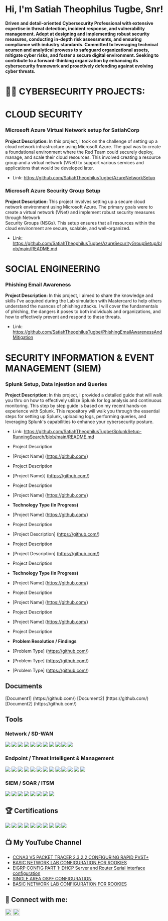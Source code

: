 <h1> Hi, I'm Satiah Theophilus Tugbe, Snr! </h1>

<b> Driven and detail-oriented Cybersecurity Professional with extensive expertise in threat detection, incident response, and vulnerability management. Adept at designing and implementing robust security measures, conducting in-depth risk assessments, and ensuring compliance with industry standards. Committed to leveraging technical acumen and analytical prowess to safeguard organizational assets, mitigate cyber risks, and foster a secure digital environment. Seeking to contribute to a forward-thinking organization by enhancing its cybersecurity framework and proactively defending against evolving cyber threats.</b>

<h1> 👨‍💻 CYBERSECURITY PROJECTS: </h1>

# CLOUD SECURITY
  
<h3> Microsoft Azure Virtual Network setup for SatiahCorp </h3>
   
<b> Project Description: </b>
In this project, I took on the challenge of setting up a cloud network infrastructure using Microsoft Azure. The goal was to create a foundational environment where the Red Team could securely deploy, 
manage, and scale their cloud resources.    This involved creating a resource group and a virtual network (VNet) to support various services and applications that would be developed later.
- Link: https://github.com/SatiahTheophilusTugbe/AzureNetworkSetup
  
<h3> Microsoft Azure Security Group Setup </h3>
  
<b> Project Description: </b>
This project involves setting up a secure cloud network environment using Microsoft Azure. The primary goals were to create a virtual network (VNet) and implement robust security measures through Network     
Security Groups (NSGs). This setup ensures that all resources within the cloud environment are secure, scalable, and well-organized.
- Link: https://github.com/SatiahTheophilusTugbe/AzureSecurityGroupSetup/blob/main/README.md

# SOCIAL ENGINEERING

<h3> Phishing Email Awareness </h3>
  
<b> Project Description: </b>
In this project, I aimed to share the knowledge and skills I've acquired during the Lab simulation with Mastercard to help others understand the nuances of phishing attacks. 
I will cover the fundamentals of phishing, the dangers it poses to both individuals and organizations, and how to effectively prevent and respond to these threats.
- Link: https://github.com/SatiahTheophilusTugbe/PhishingEmailAwarenessAndMitigation

# SECURITY INFORMATION & EVENT MANAGEMENT (SIEM)

<h3> Splunk Setup, Data Injestion and Queries </h3>
 
<b> Project Description: </b>  In this project, I provided a detailed guide that will walk you thru on how to effectively utilize Splunk for log analysis and continuous monitoring. This step by step guide is based on my recent hands-on experience with Splunk. This repository will walk you through the essential steps for setting up Splunk, uploading logs, performing queries, and leveraging Splunk's capabilities to enhance your cybersecurity posture.
- Link: https://github.com/SatiahTheophilusTugbe/SplunkSetup-RunningSearch/blob/main/README.md

- Project Description
- [Project Name] (https://github.com/)
- Project Description
- [Project Name)] (https://github.com/)
- Project Description
- [Project Name] (https://github.com/)
    
- <b>Technology Type (In Progress)</b>
- [Project Name] (https://github.com/)
- Project Description
- [Project Description] (https://github.com/)
- Project Description
- [Project Description] (https://github.com/)
- Project Description
    
- <b>Technology Type (In Progress)</b>
- [Project Name] (https://github.com/)
- Project Description
- [Project Name] (https://github.com/)
- Project Description
- [Project Name] (https://github.com/)
- Project Description
 
- <b>Problem Resolution / Findings</b>
- [Problem Type] (https://github.com/)
- [Problem Type] (https://github.com/)
- [Problem Type] (https://github.com/)
 
<h2>Documents</h2>
 [Document1] (https://github.com/)
 [Document2] (https://github.com/)
 [Document2] (https://github.com/)

<h2>Tools</h2>

### Network / SD-WAN
 <div>
  <img src="https://img.shields.io/badge/Routing_protocols-0078D4?style=for-the-badge&logo=Windows&logoColor=white" />
  <img src="https://img.shields.io/badge/-Wireshark-1679A7?&style=for-the-badge&logo=Wireshark&logoColor=white" />
  <img src="https://img.shields.io/badge/Unifi_Controller-055ADA?style=for-the-badge&logo=Ubiquiti&logoColor=white" />
  <img src="https://img.shields.io/badge/Packet_tracer-1D6A9A?style=for-the-badge&logo=Cisco&logoColor=white" />
  <img src="https://img.shields.io/badge/VeloCloud-00509E?style=for-the-badge&logo=VeloCloud&logoColor=white" />
  <img src="https://img.shields.io/badge/Prisma-0085CA?style=for-the-badge&logo=Prisma&logoColor=white" />
  <img src="https://img.shields.io/badge/pfSense-333333?style=for-the-badge&logo=pfSense&logoColor=white" />
  <img src="https://img.shields.io/badge/Pi--hole-05122A?style=for-the-badge&logo=Pi-hole&logoColor=white" />
  <img src="https://img.shields.io/badge/MPLS-FF7F00?style=for-the-badge" />
  <img src="https://img.shields.io/badge/NIST-ff0000?style=for-the-badge" />
  <img src="https://img.shields.io/badge/ISO27001-003366?style=for-the-badge" />
 </div>

 ### Endpoint / Threat Intelligent & Management
 <div>
  <img src="https://img.shields.io/badge/-Microsoft_Defender_for_Cloud-00A4EF?&style=for-the-badge&logo=Microsoft&logoColor=white" />
  <img src="https://img.shields.io/badge/Burp_Suite-FF6600?style=for-the-badge&logo=Burp%20Suite&logoColor=white" />
  <img src="https://img.shields.io/badge/vSphere_ESXi-607078?style=for-the-badge&logo=VMware&logoColor=white" />
  <img src="https://img.shields.io/badge/Cisco_Meraki-0098E1?style=for-the-badge&logo=Cisco&logoColor=white" />
  <img src="https://img.shields.io/badge/Nessus-339900?style=for-the-badge&logo=Nessus&logoColor=white" />
  <img src="https://img.shields.io/badge/VMware-607078?style=for-the-badge&logo=VMware&logoColor=white" />
  <img src="https://img.shields.io/badge/Intune-0078D4?style=for-the-badge&logo=Windows&logoColor=white" />
  <img src="https://img.shields.io/badge/Google-4285F4?style=for-the-badge&logo=Google&logoColor=white" />
  <img src="https://img.shields.io/badge/WDS-5E9ACF?style=for-the-badge&logo=Windows&logoColor=white" />
  <img src="https://img.shields.io/badge/PDQ-516E94?style=for-the-badge&logo=PDQ&logoColor=white" />
  <img src="https://img.shields.io/badge/oVrc_Wattbox-0077FF?style=for-the-badge" />
  <img src="https://img.shields.io/badge/Shodan-FF0000?style=for-the-badge" />
  <img src="https://img.shields.io/badge/OSINT-000000?style=for-the-badge" />   
 </div>

 ### SIEM / SOAR / ITSM
<div>
  <img src="https://img.shields.io/badge/-Microsoft_Sentinel-0078D4?&style=for-the-badge&logo=Microsoft&logoColor=white" />
  <img src="https://img.shields.io/badge/Logic_Monitor-000000?style=for-the-badge&logo=LogicMonitor&logoColor=white" />
  <img src="https://img.shields.io/badge/ServiceNow-000000?style=for-the-badge&logo=ServiceNow&logoColor=white" />
  <img src="https://img.shields.io/badge/-Splunk-000000?&style=for-the-badge&logo=Splunk&logoColor=white" />
  <img src="https://img.shields.io/badge/-Elastic-005571?&style=for-the-badge&logo=Elastic&logoColor=white" />
  <img src="https://img.shields.io/badge/Security_Orion_Suite-000000?style=for-the-badge" />
  <img src="https://img.shields.io/badge/TrackIt-003300?style=for-the-badge" />
  <img src="https://img.shields.io/badge/Osticket-000000?style=for-the-badge" />    
</div>

## 🏆​ Certifications
<div>
 <img src="https://img.shields.io/badge/-CySA%2B-FF0000?&style=for-the-badge&logo=CompTIA&logoColor=white" />
 <img src="https://img.shields.io/badge/-Security%2B-FF0000?&style=for-the-badge&logo=CompTIA&logoColor=white" />
 <img src="https://img.shields.io/badge/-Network%2B-007ACC?&style=for-the-badge&logo=CompTIA&logoColor=white" />
 <img src="https://img.shields.io/badge/-A%2B-4D4D4D?&style=for-the-badge&logo=CompTIA&logoColor=white" />
 <img src="https://img.shields.io/badge/Cisco_CCNA-1BA0D7?style=for-the-badge&logo=Cisco&logoColor=white" />
 <img src="https://img.shields.io/badge/CompTIA_CySA%2B-2D308B?style=for-the-badge&logo=CompTIA&logoColor=white" />
 <img src="https://img.shields.io/badge/LPI_Linux_Essentials-F5BF18?style=for-the-badge&logo=Linux&logoColor=black" />
 <img src="https://img.shields.io/badge/-Google%20Cybersecurity%20Certificate-4285F4?&style=for-the-badge&logo=Google&logoColor=white" />
 <img src="https://img.shields.io/badge/-ISC2%20CC%20Certificate-008000?&style=for-the-badge&logo=ISC2&logoColor=white" />
 <img src="https://img.shields.io/badge/-Mastercard_Cybersecurity_Simulation-FF0000?&style=for-the-badge&logo=Forage&logoColor=white" />

</div>

<h2>📺 My YouTube Channel</h2>

- [CCNA3 V5 PACKET TRACER 2.3.2.2 CONFIGURING RAPID PVST+](https://www.youtube.com/watch?v=TE94Wun3AZw&t=290s)
- [BASIC NETWORK LAB CONFIGURATION FOR ROOKIES](https://www.youtube.com/watch?v=STRQwYBaFZ8&t=313s)
- [EIGRP CONFIG PART 1: DHCP Server and Router Serial interface configuration](https://www.youtube.com/watch?v=2VJLf4htQmE&t=655s)
- [SINGLE AREA OSPF CONFIGURATION](https://www.youtube.com/watch?v=Xg5cj8JlaE0)
- [BASIC NETWORK LAB CONFIGURATION FOR ROOKIES](https://www.youtube.com/watch?v=STRQwYBaFZ8&t=356s)

<h2> 🤳 Connect with me:</h2>

[<img align="left" alt="satiahtheophilustugbe | LinkedIn" width="22px" src="https://cdn.jsdelivr.net/npm/simple-icons@v3/icons/linkedin.svg" />][linkedin]
[<img align="left" alt="satiahtheophilusttugbe | YouTube" width="22px" src="https://cdn.jsdelivr.net/npm/simple-icons@v3/icons/youtube.svg" />][youtube]

[linkedin]: https://linkedin.com/in/satiahtheophilustugbe/
[youtube]: https://www.youtube.com/c/SATIAHTHEOPHILUSTUGBE

<!--
**satiahtheophilustugbe/satiahtheophilustugbe** is a ✨ _special_ ✨ repository because its `README.md` (this file) appears on your GitHub profile.

Here are some ideas to get you started:

- 🔭 I’m currently working on ...
- 🌱 I’m currently learning ...
- 👯 I’m looking to collaborate on ...
- 🤔 I’m looking for help with ...
- 💬 Ask me about ...
- 📫 How to reach me: ...
- 😄 Pronouns: ...
- ⚡ Fun fact: ...
-->
